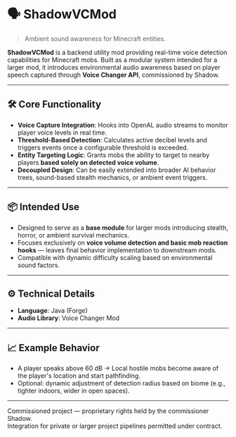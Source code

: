 # 🗣️ ShadowVCMod

> Ambient sound awareness for Minecraft entities.

**ShadowVCMod** is a backend utility mod providing real-time voice detection capabilities for Minecraft mobs. Built as a modular system intended for a larger mod, it introduces environmental audio awareness based on player speech captured through **Voice Changer API**, commissioned by Shadow.

---

## 🛠️ Core Functionality

- **Voice Capture Integration**: Hooks into OpenAL audio streams to monitor player voice levels in real time.
- **Threshold-Based Detection**: Calculates active decibel levels and triggers events once a configurable threshold is exceeded.
- **Entity Targeting Logic**: Grants mobs the ability to target to nearby players **based solely on detected voice volume**.
- **Decoupled Design**: Can be easily extended into broader AI behavior trees, sound-based stealth mechanics, or ambient event triggers.

---

## 📦 Intended Use

- Designed to serve as a **base module** for larger mods introducing stealth, horror, or ambient survival mechanics.
- Focuses exclusively on **voice volume detection and basic mob reaction hooks** — leaves final behavior implementation to downstream mods.
- Compatible with dynamic difficulty scaling based on environmental sound factors.

---

## ⚙️ Technical Details

- **Language**: Java (Forge)
- **Audio Library**: Voice Changer Mod

---

## 📈 Example Behavior

- A player speaks above 60 dB → Local hostile mobs become aware of the player's location and start pathfinding.
- Optional: dynamic adjustment of detection radius based on biome (e.g., tighter indoors, wider in open spaces).

---

Commissioned project — proprietary rights held by the commissioner Shadow.  
Integration for private or larger project pipelines permitted under contract.
